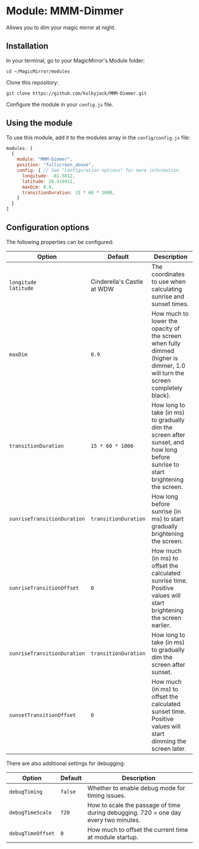 # Module: MMM-Dimmer
Allows you to dim your magic mirror at night.

## Installation

In your terminal, go to your MagicMirror's Module folder:
````
cd ~/MagicMirror/modules
````

Clone this repository:
````
git clone https://github.com/kolbyjack/MMM-Dimmer.git
````

Configure the module in your `config.js` file.

## Using the module

To use this module, add it to the modules array in the `config/config.js` file:
````javascript
modules: [
  {
    module: "MMM-Dimmer",
    position: "fullscreen_above",
    config: { // See "Configuration options" for more information.
      longitude: -81.5812,
      latitude: 28.419411,
      maxDim: 0.9,
      transitionDuration: 15 * 60 * 1000,
    }
  }
]
````

## Configuration options

The following properties can be configured:

|Option|Default|Description|
|---|---|---|
|`longitude`<br/>`latitude`|Cinderella's Castle at WDW|The coordinates to use when calculating sunrise and sunset times.|
|`maxDim`|`0.9`|How much to lower the opacity of the screen when fully dimmed (higher is dimmer, 1.0 will turn the screen completely black).|
|`transitionDuration`|`15 * 60 * 1000`|How long to take (in ms) to gradually dim the screen after sunset, and how long before sunrise to start brightening the screen.|
|`sunriseTransitionDuration`|`transitionDuration`|How long before sunrise (in ms) to start gradually brightening the screen.|
|`sunriseTransitionOffset`|`0`|How much (in ms) to offset the calculated sunrise time. Positive values will start brightening the screen earlier.|
|`sunriseTransitionDuration`|`transitionDuration`|How long to take (in ms) to gradually dim the screen after sunset.|
|`sunsetTransitionOffset`|`0`|How much (in ms) to offset the calculated sunset time. Positive values will start dimming the screen later.|

There are also additional settings for debugging:

|Option|Default|Description|
|---|---|---|
|`debugTiming`|`false`|Whether to enable debug mode for timing issues.|
|`debugTimeScale`|`720`|How to scale the passage of time during debugging.  720 = one day every two minutes.|
|`debugTimeOffset`|`0`|How much to offset the current time at module startup.|
